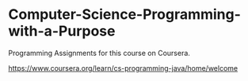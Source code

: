 # Computer-Science-Programming-with-a-Purpose
Programming Assignments for this course on Coursera.

https://www.coursera.org/learn/cs-programming-java/home/welcome
